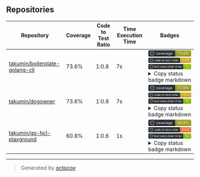 ## Repositories

| Repository | Coverage | Code to Test Ratio | Time Execution Time | Badges |
| --- | --- | --- | --- | --- |
| [takumin/boilerplate-golang-cli](https://github.com/takumin/boilerplate-golang-cli) | 73.6% | 1:0.8 | 7s | ![takumin/boilerplate-golang-cli](https://raw.githubusercontent.com/takumin/octocov-central/main/badges/takumin/boilerplate-golang-cli/coverage.svg) ![takumin/boilerplate-golang-cli](https://raw.githubusercontent.com/takumin/octocov-central/main/badges/takumin/boilerplate-golang-cli/ratio.svg) ![takumin/boilerplate-golang-cli](https://raw.githubusercontent.com/takumin/octocov-central/main/badges/takumin/boilerplate-golang-cli/time.svg) <details><summary>Copy status badge markdown</summary>```![Coverage](https://raw.githubusercontent.com/takumin/octocov-central/main/badges/takumin/boilerplate-golang-cli/coverage.svg)```<br>```![Code to Test Ratio](https://raw.githubusercontent.com/takumin/octocov-central/main/badges/takumin/boilerplate-golang-cli/ratio.svg)```<br>```![Test Execution Time](https://raw.githubusercontent.com/takumin/octocov-central/main/badges/takumin/boilerplate-golang-cli/time.svg)```</details> |
| [takumin/dogowner](https://github.com/takumin/dogowner) | 73.6% | 1:0.8 | 7s | ![takumin/dogowner](https://raw.githubusercontent.com/takumin/octocov-central/main/badges/takumin/dogowner/coverage.svg) ![takumin/dogowner](https://raw.githubusercontent.com/takumin/octocov-central/main/badges/takumin/dogowner/ratio.svg) ![takumin/dogowner](https://raw.githubusercontent.com/takumin/octocov-central/main/badges/takumin/dogowner/time.svg) <details><summary>Copy status badge markdown</summary>```![Coverage](https://raw.githubusercontent.com/takumin/octocov-central/main/badges/takumin/dogowner/coverage.svg)```<br>```![Code to Test Ratio](https://raw.githubusercontent.com/takumin/octocov-central/main/badges/takumin/dogowner/ratio.svg)```<br>```![Test Execution Time](https://raw.githubusercontent.com/takumin/octocov-central/main/badges/takumin/dogowner/time.svg)```</details> |
| [takumin/go-hcl-playground](https://github.com/takumin/go-hcl-playground) | 60.8% | 1:0.6 | 1s | ![takumin/go-hcl-playground](https://raw.githubusercontent.com/takumin/octocov-central/main/badges/takumin/go-hcl-playground/coverage.svg) ![takumin/go-hcl-playground](https://raw.githubusercontent.com/takumin/octocov-central/main/badges/takumin/go-hcl-playground/ratio.svg) ![takumin/go-hcl-playground](https://raw.githubusercontent.com/takumin/octocov-central/main/badges/takumin/go-hcl-playground/time.svg) <details><summary>Copy status badge markdown</summary>```![Coverage](https://raw.githubusercontent.com/takumin/octocov-central/main/badges/takumin/go-hcl-playground/coverage.svg)```<br>```![Code to Test Ratio](https://raw.githubusercontent.com/takumin/octocov-central/main/badges/takumin/go-hcl-playground/ratio.svg)```<br>```![Test Execution Time](https://raw.githubusercontent.com/takumin/octocov-central/main/badges/takumin/go-hcl-playground/time.svg)```</details> |

---

> Generated by [octocov](https://github.com/k1LoW/octocov)
